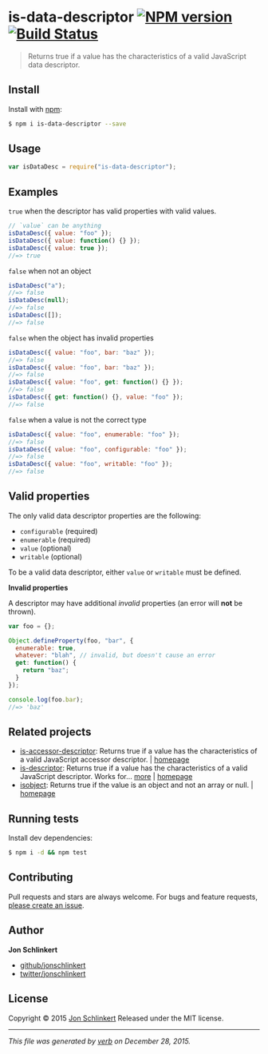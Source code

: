 # is-data-descriptor [![NPM version](https://img.shields.io/npm/v/is-data-descriptor.svg)](https://www.npmjs.com/package/is-data-descriptor) [![Build Status](https://img.shields.io/travis/jonschlinkert/is-data-descriptor.svg)](https://travis-ci.org/jonschlinkert/is-data-descriptor)

> Returns true if a value has the characteristics of a valid JavaScript data descriptor.

## Install

Install with [npm](https://www.npmjs.com/):

```sh
$ npm i is-data-descriptor --save
```

## Usage

```js
var isDataDesc = require("is-data-descriptor");
```

## Examples

`true` when the descriptor has valid properties with valid values.

```js
// `value` can be anything
isDataDesc({ value: "foo" });
isDataDesc({ value: function() {} });
isDataDesc({ value: true });
//=> true
```

`false` when not an object

```js
isDataDesc("a");
//=> false
isDataDesc(null);
//=> false
isDataDesc([]);
//=> false
```

`false` when the object has invalid properties

```js
isDataDesc({ value: "foo", bar: "baz" });
//=> false
isDataDesc({ value: "foo", bar: "baz" });
//=> false
isDataDesc({ value: "foo", get: function() {} });
//=> false
isDataDesc({ get: function() {}, value: "foo" });
//=> false
```

`false` when a value is not the correct type

```js
isDataDesc({ value: "foo", enumerable: "foo" });
//=> false
isDataDesc({ value: "foo", configurable: "foo" });
//=> false
isDataDesc({ value: "foo", writable: "foo" });
//=> false
```

## Valid properties

The only valid data descriptor properties are the following:

- `configurable` (required)
- `enumerable` (required)
- `value` (optional)
- `writable` (optional)

To be a valid data descriptor, either `value` or `writable` must be defined.

**Invalid properties**

A descriptor may have additional _invalid_ properties (an error will **not** be thrown).

```js
var foo = {};

Object.defineProperty(foo, "bar", {
  enumerable: true,
  whatever: "blah", // invalid, but doesn't cause an error
  get: function() {
    return "baz";
  }
});

console.log(foo.bar);
//=> 'baz'
```

## Related projects

- [is-accessor-descriptor](https://www.npmjs.com/package/is-accessor-descriptor): Returns true if a value has the characteristics of a valid JavaScript accessor descriptor. | [homepage](https://github.com/jonschlinkert/is-accessor-descriptor)
- [is-descriptor](https://www.npmjs.com/package/is-descriptor): Returns true if a value has the characteristics of a valid JavaScript descriptor. Works for… [more](https://www.npmjs.com/package/is-descriptor) | [homepage](https://github.com/jonschlinkert/is-descriptor)
- [isobject](https://www.npmjs.com/package/isobject): Returns true if the value is an object and not an array or null. | [homepage](https://github.com/jonschlinkert/isobject)

## Running tests

Install dev dependencies:

```sh
$ npm i -d && npm test
```

## Contributing

Pull requests and stars are always welcome. For bugs and feature requests, [please create an issue](https://github.com/jonschlinkert/is-data-descriptor/issues/new).

## Author

**Jon Schlinkert**

- [github/jonschlinkert](https://github.com/jonschlinkert)
- [twitter/jonschlinkert](http://twitter.com/jonschlinkert)

## License

Copyright © 2015 [Jon Schlinkert](https://github.com/jonschlinkert)
Released under the MIT license.

---

_This file was generated by [verb](https://github.com/verbose/verb) on December 28, 2015._
